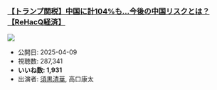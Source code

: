 ### [【トランプ関税】中国に計104%も…今後の中国リスクとは？【ReHacQ経済】](https://www.youtube.com/watch?v=U4ArlC5drBE)
[![](https://img.youtube.com/vi/U4ArlC5drBE/sddefault.jpg)](https://www.youtube.com/watch?v=U4ArlC5drBE)
-   公開日: 2025-04-09
-   視聴数: 287,341
-   **いいね数: 1,931**
-   出演者: [須黒清華](/rehacq_fan/people/須黒清華 "wikilink"), 高口康太
